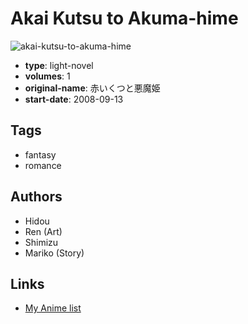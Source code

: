 # Akai Kutsu to Akuma-hime

![akai-kutsu-to-akuma-hime](https://cdn.myanimelist.net/images/manga/1/135075.jpg)

-   **type**: light-novel
-   **volumes**: 1
-   **original-name**: 赤いくつと悪魔姫
-   **start-date**: 2008-09-13

## Tags

-   fantasy
-   romance

## Authors

-   Hidou
-   Ren (Art)
-   Shimizu
-   Mariko (Story)

## Links

-   [My Anime list](https://myanimelist.net/manga/77971/Akai_Kutsu_to_Akuma-hime)
